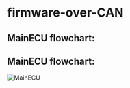 # firmware-over-CAN
## <a name="MainECU flowchart">MainECU flowchart:</a>

## MainECU flowchart:
![MainECU](https://github.com/YoussefKhaledAhmed/firmware-over-CAN/assets/101673979/b25c8e78-6d74-411f-ba11-43cd246e667e)
